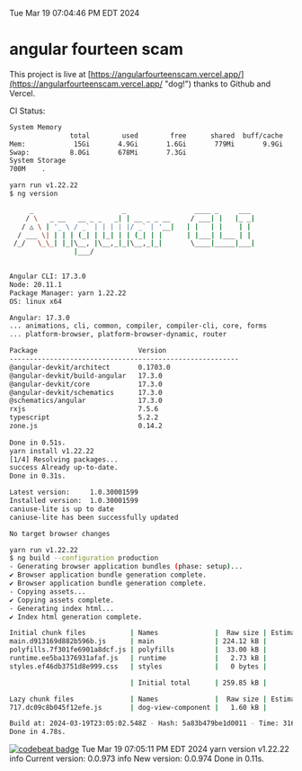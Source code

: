 Tue Mar 19 07:04:46 PM EDT 2024

# angular fourteen scam


This project is live at [https://angularfourteenscam.vercel.app/](https://angularfourteenscam.vercel.app/ "dog!") thanks to Github and Vercel.

CI Status: 

```bash
System Memory
               total        used        free      shared  buff/cache   available
Mem:            15Gi       4.9Gi       1.6Gi       779Mi       9.9Gi        10Gi
Swap:          8.0Gi       678Mi       7.3Gi
System Storage
700M	.
```
```bash
yarn run v1.22.22
$ ng version

     _                      _                 ____ _     ___
    / \   _ __   __ _ _   _| | __ _ _ __     / ___| |   |_ _|
   / △ \ | '_ \ / _` | | | | |/ _` | '__|   | |   | |    | |
  / ___ \| | | | (_| | |_| | | (_| | |      | |___| |___ | |
 /_/   \_\_| |_|\__, |\__,_|_|\__,_|_|       \____|_____|___|
                |___/
    

Angular CLI: 17.3.0
Node: 20.11.1
Package Manager: yarn 1.22.22
OS: linux x64

Angular: 17.3.0
... animations, cli, common, compiler, compiler-cli, core, forms
... platform-browser, platform-browser-dynamic, router

Package                         Version
---------------------------------------------------------
@angular-devkit/architect       0.1703.0
@angular-devkit/build-angular   17.3.0
@angular-devkit/core            17.3.0
@angular-devkit/schematics      17.3.0
@schematics/angular             17.3.0
rxjs                            7.5.6
typescript                      5.2.2
zone.js                         0.14.2
    
Done in 0.51s.
yarn install v1.22.22
[1/4] Resolving packages...
success Already up-to-date.
Done in 0.31s.
```
```bash
Latest version:     1.0.30001599
Installed version:  1.0.30001599
caniuse-lite is up to date
caniuse-lite has been successfully updated

No target browser changes
```
```bash
yarn run v1.22.22
$ ng build --configuration production
- Generating browser application bundles (phase: setup)...
✔ Browser application bundle generation complete.
✔ Browser application bundle generation complete.
- Copying assets...
✔ Copying assets complete.
- Generating index html...
✔ Index html generation complete.

Initial chunk files           | Names              |  Raw size | Estimated transfer size
main.d913169d882b596b.js      | main               | 224.12 kB |                60.71 kB
polyfills.7f301fe6901a8dcf.js | polyfills          |  33.00 kB |                10.64 kB
runtime.ee5ba1376931afaf.js   | runtime            |   2.73 kB |                 1.27 kB
styles.ef46db3751d8e999.css   | styles             |   0 bytes |                       -

                              | Initial total      | 259.85 kB |                72.61 kB

Lazy chunk files              | Names              |  Raw size | Estimated transfer size
717.dc09c8b045f12efe.js       | dog-view-component |   1.60 kB |               802 bytes

Build at: 2024-03-19T23:05:02.548Z - Hash: 5a83b479be1d0011 - Time: 3160ms
Done in 4.78s.
```
[![codebeat badge](https://codebeat.co/badges/8cb3c84a-d002-4f78-98dd-3540260c751a)](https://codebeat.co/projects/github-com-kfedora-angularfourteenscam-master)
Tue Mar 19 07:05:11 PM EDT 2024
yarn version v1.22.22
info Current version: 0.0.973
info New version: 0.0.974
Done in 0.11s.
